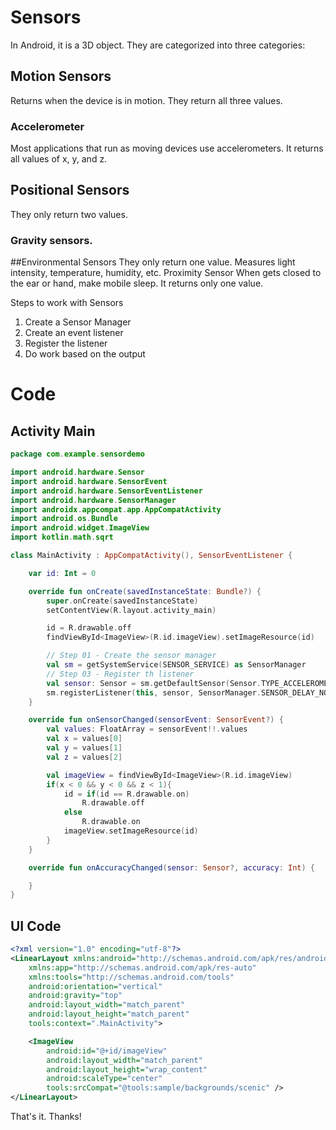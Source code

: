 # Sensors
In Android, it is a 3D object. They are categorized into three categories:

## Motion Sensors
Returns when the device is in motion. They return all three values.

### Accelerometer
Most applications that run as moving devices use accelerometers.
It returns all values of x, y, and z.

## Positional Sensors
They only return two values.
### Gravity sensors.

##Environmental Sensors
They only return one value. Measures light intensity, temperature, humidity, etc.
Proximity Sensor
When gets closed to the ear or hand, make mobile sleep. It returns only one value.

Steps to work with Sensors
1.	Create a Sensor Manager
2.	Create an event listener
3.	Register the listener
4.	Do work based on the output

# Code

## Activity Main

```kotlin
package com.example.sensordemo

import android.hardware.Sensor
import android.hardware.SensorEvent
import android.hardware.SensorEventListener
import android.hardware.SensorManager
import androidx.appcompat.app.AppCompatActivity
import android.os.Bundle
import android.widget.ImageView
import kotlin.math.sqrt

class MainActivity : AppCompatActivity(), SensorEventListener {

    var id: Int = 0

    override fun onCreate(savedInstanceState: Bundle?) {
        super.onCreate(savedInstanceState)
        setContentView(R.layout.activity_main)

        id = R.drawable.off
        findViewById<ImageView>(R.id.imageView).setImageResource(id)

        // Step 01 - Create the sensor manager
        val sm = getSystemService(SENSOR_SERVICE) as SensorManager
        // Step 03 - Register th listener
        val sensor: Sensor = sm.getDefaultSensor(Sensor.TYPE_ACCELEROMETER)
        sm.registerListener(this, sensor, SensorManager.SENSOR_DELAY_NORMAL)
    }

    override fun onSensorChanged(sensorEvent: SensorEvent?) {
        val values: FloatArray = sensorEvent!!.values
        val x = values[0]
        val y = values[1]
        val z = values[2]

        val imageView = findViewById<ImageView>(R.id.imageView)
        if(x < 0 && y < 0 && z < 1){
            id = if(id == R.drawable.on)
                R.drawable.off
            else
                R.drawable.on
            imageView.setImageResource(id)
        }
    }

    override fun onAccuracyChanged(sensor: Sensor?, accuracy: Int) {

    }
}
```

## UI Code

```xml
<?xml version="1.0" encoding="utf-8"?>
<LinearLayout xmlns:android="http://schemas.android.com/apk/res/android"
    xmlns:app="http://schemas.android.com/apk/res-auto"
    xmlns:tools="http://schemas.android.com/tools"
    android:orientation="vertical"
    android:gravity="top"
    android:layout_width="match_parent"
    android:layout_height="match_parent"
    tools:context=".MainActivity">

    <ImageView
        android:id="@+id/imageView"
        android:layout_width="match_parent"
        android:layout_height="wrap_content"
        android:scaleType="center"
        tools:srcCompat="@tools:sample/backgrounds/scenic" />
</LinearLayout>
```

That's it. Thanks!
